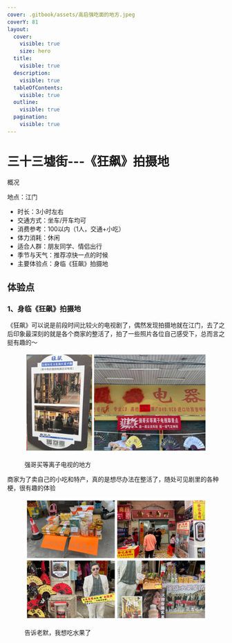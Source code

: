 ```yaml
---
cover: .gitbook/assets/高启强吃面的地方.jpeg
coverY: 81
layout:
  cover:
    visible: true
    size: hero
  title:
    visible: true
  description:
    visible: true
  tableOfContents:
    visible: true
  outline:
    visible: true
  pagination:
    visible: true
---
```


# 三十三墟街---《狂飙》拍摄地

概况

地点：江门

* 时长：3小时左右
* 交通方式：坐车/开车均可
* 消费参考：100以内（1人，交通+小吃）
* 体力消耗：休闲
* 适合人群：朋友同学、情侣出行
* 季节与天气：推荐凉快一点的时候
* 主要体验点：身临《狂飙》拍摄地

## 体验点

### 1、身临《狂飙》拍摄地

《狂飙》可以说是前段时间比较火的电视剧了，偶然发现拍摄地就在江门，去了之后印象最深刻的就是各个商家的整活了，拍了一些照片各位自己感受下，总而言之挺有趣的～

<figure><img src=".gitbook/assets/狂飙1.jpg" alt=""><figcaption><p>强哥买等离子电视的地方</p></figcaption></figure>

商家为了卖自己的小吃和特产，真的是想尽办法在整活了，随处可见剧里的各种梗，很有趣的体验

<figure><img src=".gitbook/assets/狂飙2.jpg" alt=""><figcaption><p>告诉老默，我想吃水果了</p></figcaption></figure>

